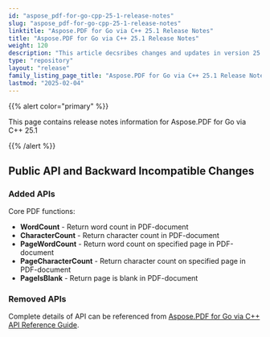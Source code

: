 ```yaml
---
id: "aspose_pdf-for-go-cpp-25-1-release-notes"
slug: "aspose_pdf-for-go-cpp-25-1-release-notes"
linktitle: "Aspose.PDF for Go via C++ 25.1 Release Notes"
title: "Aspose.PDF for Go via C++ 25.1 Release Notes"
weight: 120
description: "This article decsribes changes and updates in version 25.1 of Aspose.PDF for Go via C++"
type: "repository"
layout: "release"
family_listing_page_title: "Aspose.PDF for Go via C++ 25.1 Release Notes"
lastmod: "2025-02-04"
---
```


{{% alert color="primary" %}}

This page contains release notes information for Aspose.PDF for Go via C++ 25.1

{{% /alert %}}

## Public API and Backward Incompatible Changes

### Added APIs

Core PDF functions:
* **WordCount** - Return word count in PDF-document
* **CharacterCount** - Return character count in PDF-document
* **PageWordCount** - Return word count on specified page in PDF-document
* **PageCharacterCount** - Return character count on specified page in PDF-document
* **PageIsBlank** - Return page is blank in PDF-document

### Removed APIs

Complete details of API can be referenced from [Aspose.PDF for Go via C++ API Reference Guide](https://reference.aspose.com/pdf/go-cpp/).